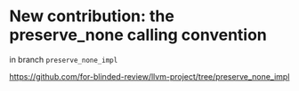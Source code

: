 # New contribution: the preserve_none calling convention

in branch ```preserve_none_impl``` 

https://github.com/for-blinded-review/llvm-project/tree/preserve_none_impl
